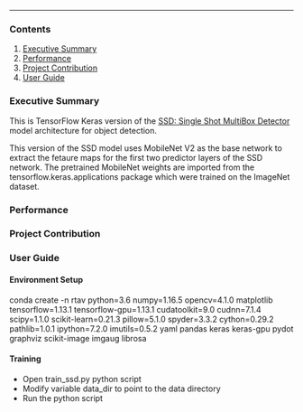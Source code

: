 ---
### Contents

1. [Executive Summary](#executive-summary)
2. [Performance](#performance)
3. [Project Contribution](#project-contribution)
4. [User Guide](#user-guide)

### Executive Summary

This is TensorFlow Keras version of the [SSD: Single Shot MultiBox Detector](https://arxiv.org/abs/1512.02325) model architecture for object detection.

This version of the SSD model uses MobileNet V2 as the base network to extract the fetaure maps for the first two predictor layers of the SSD network. The pretrained MobileNet weights are imported from the tensorflow.keras.applications package which were trained on the ImageNet dataset.

### Performance

### Project Contribution

### User Guide
#### Environment Setup
conda create -n rtav python=3.6 numpy=1.16.5 opencv=4.1.0 matplotlib tensorflow=1.13.1 tensorflow-gpu=1.13.1 cudatoolkit=9.0 cudnn=7.1.4 scipy=1.1.0 scikit-learn=0.21.3 pillow=5.1.0 spyder=3.3.2 cython=0.29.2 pathlib=1.0.1 ipython=7.2.0 imutils=0.5.2 yaml pandas keras keras-gpu pydot graphviz scikit-image imgaug librosa


#### Training
- Open train_ssd.py python script
- Modify variable data_dir to point to the data directory
- Run the python script
